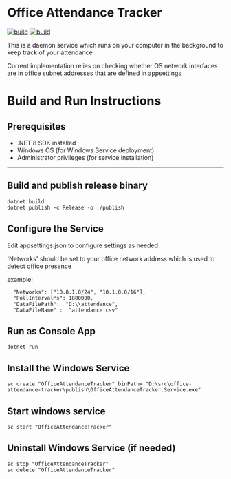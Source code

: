 # Office Attendance Tracker

[![build](https://github.com/khchanel/office-attendance-tracker/actions/workflows/dotnet.yml/badge.svg)](https://github.com/khchanel/office-attendance-tracker/actions/workflows/dotnet.yml)
[![build](https://github.com/khchanel/office-attendance-tracker/actions/workflows/go-attendance.yml/badge.svg)](https://github.com/khchanel/office-attendance-tracker/actions/workflows/go-attendance.yml)

This is a daemon service which runs on your computer in the background to keep track of your attendance

Current implementation relies on checking whether OS network interfaces are in office subnet addresses that are defined in appsettings


# Build and Run Instructions

## Prerequisites
* .NET 8 SDK installed
* Windows OS (for Windows Service deployment)
* Administrator privileges (for service installation)
---

## Build and publish release binary
```
dotnet build
dotnet publish -c Release -o ./publish
```

## Configure the Service
Edit appsettings.json to configure settings as needed

'Networks' should be set to your office network address which is used to detect office presence

example:
```
  "Networks": ["10.8.1.0/24", "10.1.0.0/16"],
  "PollIntervalMs": 1800000,
  "DataFilePath":  "D:\\attendance",
  "DataFileName" :  "attendance.csv"
```

## Run as Console App
```
dotnet run
```

## Install the Windows Service

```
sc create "OfficeAttendanceTracker" binPath= "D:\src\office-attendance-tracker\publish\OfficeAttendanceTracker.Service.exe"
```

## Start windows service
```
sc start "OfficeAttendanceTracker"
```


## Uninstall Windows Service (if needed)
```
sc stop "OfficeAttendanceTracker"
sc delete "OfficeAttendanceTracker"
```